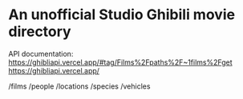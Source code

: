 # An unofficial Studio Ghibili movie directory

API documentation: <https://ghibliapi.vercel.app/#tag/Films%2Fpaths%2F~1films%2Fget>
<https://ghibliapi.vercel.app/>

/films
/people
/locations
/species
/vehicles
